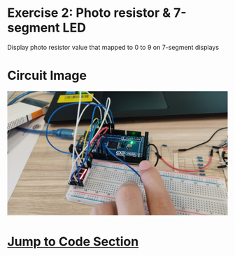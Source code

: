 # Exercise 2: Photo resistor & 7-segment LED

Display photo resistor value that mapped to 0 to 9 on 7-segment displays

# Circuit Image

![Circuit Image](./Circuit.jpg)

# [Jump to Code Section](./code.ino)